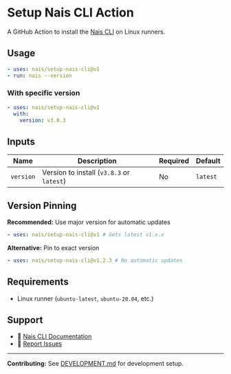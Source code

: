# Setup Nais CLI Action

A GitHub Action to install the [Nais CLI](https://github.com/nais/cli) on Linux runners.

## Usage

```yaml
- uses: nais/setup-nais-cli@v1
- run: nais --version
```

### With specific version

```yaml
- uses: nais/setup-nais-cli@v1
  with:
    version: v3.8.3
```

## Inputs

| Name      | Description                               | Required | Default  |
| --------- | ----------------------------------------- | -------- | -------- |
| `version` | Version to install (`v3.8.3` or `latest`) | No       | `latest` |

## Version Pinning

**Recommended:** Use major version for automatic updates

```yaml
- uses: nais/setup-nais-cli@v1 # Gets latest v1.x.x
```

**Alternative:** Pin to exact version

```yaml
- uses: nais/setup-nais-cli@v1.2.3 # No automatic updates
```

## Requirements

- Linux runner (`ubuntu-latest`, `ubuntu-20.04`, etc.)

## Support

- 📖 [Nais CLI Documentation](https://cli.nais.io/)
- 🐛 [Report Issues](https://github.com/nais/setup-nais-cli/issues)

---

**Contributing:** See [DEVELOPMENT.md](DEVELOPMENT.md) for development setup.

